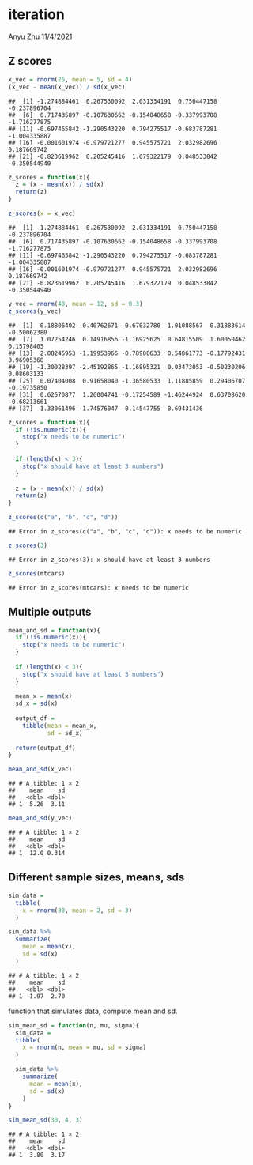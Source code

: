 iteration
================
Anyu Zhu
11/4/2021

## Z scores

``` r
x_vec = rnorm(25, mean = 5, sd = 4)
(x_vec - mean(x_vec)) / sd(x_vec)
```

    ##  [1] -1.274884461  0.267530092  2.031334191  0.750447158 -0.237896704
    ##  [6]  0.717435897 -0.107630662 -0.154048658 -0.337993708 -1.716277875
    ## [11] -0.697465842 -1.290543220  0.794275517 -0.683787281 -1.004335887
    ## [16] -0.001601974 -0.979721277  0.945575721  2.032982696  0.187669742
    ## [21] -0.823619962  0.205245416  1.679322179  0.048533842 -0.350544940

``` r
z_scores = function(x){
  z = (x - mean(x)) / sd(x)
  return(z)
}

z_scores(x = x_vec)
```

    ##  [1] -1.274884461  0.267530092  2.031334191  0.750447158 -0.237896704
    ##  [6]  0.717435897 -0.107630662 -0.154048658 -0.337993708 -1.716277875
    ## [11] -0.697465842 -1.290543220  0.794275517 -0.683787281 -1.004335887
    ## [16] -0.001601974 -0.979721277  0.945575721  2.032982696  0.187669742
    ## [21] -0.823619962  0.205245416  1.679322179  0.048533842 -0.350544940

``` r
y_vec = rnorm(40, mean = 12, sd = 0.3)
z_scores(y_vec)
```

    ##  [1]  0.18806402 -0.40762671 -0.67032780  1.01088567  0.31883614 -0.50062380
    ##  [7]  1.07254246  0.14916856 -1.16925625  0.64815509  1.60050462  0.15798405
    ## [13]  2.08245953 -1.19953966 -0.78900633  0.54861773 -0.17792431  0.96905368
    ## [19] -1.30028397 -2.45192865 -1.16895321  0.03473053 -0.50230206  0.08603133
    ## [25]  0.07404008  0.91658040 -1.36580533  1.11885859  0.29406707 -0.19735850
    ## [31]  0.62570877  1.26004741 -0.17254589 -1.46244924  0.63708620 -0.68213661
    ## [37]  1.33061496 -1.74576047  0.14547755  0.69431436

``` r
z_scores = function(x){
  if (!is.numeric(x)){
    stop("x needs to be numeric")
  }
  
  if (length(x) < 3){
    stop("x should have at least 3 numbers")
  }
  
  z = (x - mean(x)) / sd(x)
  return(z)
}

z_scores(c("a", "b", "c", "d"))
```

    ## Error in z_scores(c("a", "b", "c", "d")): x needs to be numeric

``` r
z_scores(3)
```

    ## Error in z_scores(3): x should have at least 3 numbers

``` r
z_scores(mtcars)
```

    ## Error in z_scores(mtcars): x needs to be numeric

## Multiple outputs

``` r
mean_and_sd = function(x){
  if (!is.numeric(x)){
    stop("x needs to be numeric")
  }
  
  if (length(x) < 3){
    stop("x should have at least 3 numbers")
  }
  
  mean_x = mean(x)
  sd_x = sd(x)
  
  output_df = 
    tibble(mean = mean_x,
           sd = sd_x)
  
  return(output_df)
}

mean_and_sd(x_vec)
```

    ## # A tibble: 1 × 2
    ##    mean    sd
    ##   <dbl> <dbl>
    ## 1  5.26  3.11

``` r
mean_and_sd(y_vec)
```

    ## # A tibble: 1 × 2
    ##    mean    sd
    ##   <dbl> <dbl>
    ## 1  12.0 0.314

## Different sample sizes, means, sds

``` r
sim_data = 
  tibble(
    x = rnorm(30, mean = 2, sd = 3)
  )

sim_data %>% 
  summarize(
    mean = mean(x),
    sd = sd(x)
  )
```

    ## # A tibble: 1 × 2
    ##    mean    sd
    ##   <dbl> <dbl>
    ## 1  1.97  2.70

function that simulates data, compute mean and sd.

``` r
sim_mean_sd = function(n, mu, sigma){
  sim_data = 
  tibble(
    x = rnorm(n, mean = mu, sd = sigma)
  )

  sim_data %>% 
    summarize(
      mean = mean(x),
      sd = sd(x)
    )
}

sim_mean_sd(30, 4, 3)
```

    ## # A tibble: 1 × 2
    ##    mean    sd
    ##   <dbl> <dbl>
    ## 1  3.80  3.17
